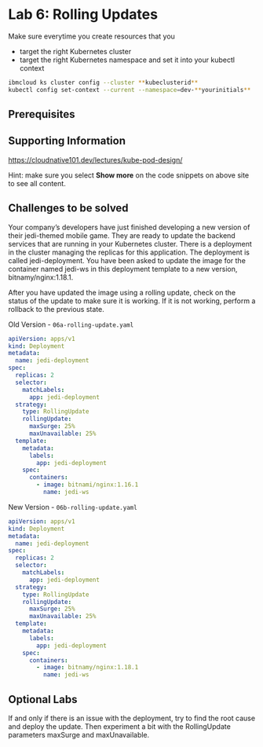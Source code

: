 # Lab 6: Rolling Updates

Make sure everytime you create resources that you

- target the right Kubernetes cluster
- target the right Kubernetes namespace and set it into your kubectl context

```bash
ibmcloud ks cluster config --cluster **kubeclusterid**
kubectl config set-context --current --namespace=dev-**yourinitials**
```

## Prerequisites

## Supporting Information

https://cloudnative101.dev/lectures/kube-pod-design/

Hint: make sure you select **Show more** on the code snippets on above site to see all content.

## Challenges to be solved

Your company’s developers have just finished developing a new version of their jedi-themed mobile game. They are ready to update the backend services that are running in your Kubernetes cluster. There is a deployment in the cluster managing the replicas for this application. The deployment is called jedi-deployment. You have been asked to update the image for the container named jedi-ws in this deployment template to a new version, bitnamy/nginx:1.18.1.

After you have updated the image using a rolling update, check on the status of the update to make sure it is working. If it is not working, perform a rollback to the previous state.

Old Version - `06a-rolling-update.yaml`

```yaml
apiVersion: apps/v1
kind: Deployment
metadata:
  name: jedi-deployment
spec:
  replicas: 2
  selector:
    matchLabels:
      app: jedi-deployment
  strategy:
    type: RollingUpdate
    rollingUpdate:
      maxSurge: 25%
      maxUnavailable: 25%
  template:
    metadata:
      labels:
        app: jedi-deployment
    spec:
      containers:
        - image: bitnami/nginx:1.16.1
          name: jedi-ws
```

New Version - `06b-rolling-update.yaml`

```yaml
apiVersion: apps/v1
kind: Deployment
metadata:
  name: jedi-deployment
spec:
  replicas: 2
  selector:
    matchLabels:
      app: jedi-deployment
  strategy:
    type: RollingUpdate
    rollingUpdate:
      maxSurge: 25%
      maxUnavailable: 25%
  template:
    metadata:
      labels:
        app: jedi-deployment
    spec:
      containers:
        - image: bitnamy/nginx:1.18.1
          name: jedi-ws
```

## Optional Labs

If and only if there is an issue with the deployment, try to find the root cause and deploy the update. Then experiment a bit with the RollingUpdate parameters maxSurge and maxUnavailable.
